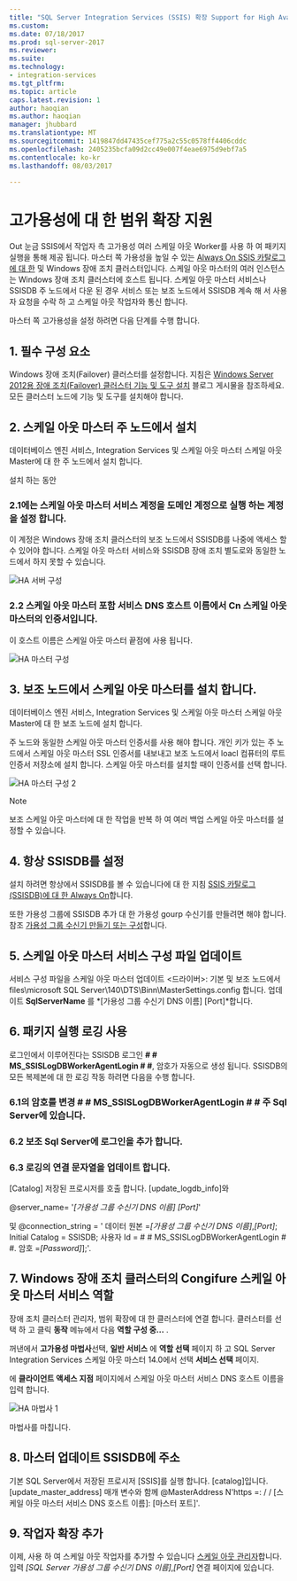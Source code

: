 ```yaml
---
title: "SQL Server Integration Services (SSIS) 확장 Support for High Availability | Microsoft Docs"
ms.custom: 
ms.date: 07/18/2017
ms.prod: sql-server-2017
ms.reviewer: 
ms.suite: 
ms.technology:
- integration-services
ms.tgt_pltfrm: 
ms.topic: article
caps.latest.revision: 1
author: haoqian
ms.author: haoqian
manager: jhubbard
ms.translationtype: MT
ms.sourcegitcommit: 1419847dd47435cef775a2c55c0578ff4406cddc
ms.openlocfilehash: 2405235bcfa09d2cc49e007f4eae6975d9ebf7a5
ms.contentlocale: ko-kr
ms.lasthandoff: 08/03/2017

---
```

# <a name="scale-out-support-for-high-availability"></a>고가용성에 대 한 범위 확장 지원

Out 눈금 SSIS에서 작업자 측 고가용성 여러 스케일 아웃 Worker를 사용 하 여 패키지 실행을 통해 제공 됩니다.
마스터 쪽 가용성을 높일 수 있는 [Always On SSIS 카탈로그에 대 한](../service/ssis-catalog.md#always-on-for-ssis-catalog-ssisdb) 및 Windows 장애 조치 클러스터입니다. 스케일 아웃 마스터의 여러 인스턴스는 Windows 장애 조치 클러스터에 호스트 됩니다. 스케일 아웃 마스터 서비스나 SSISDB 주 노드에서 다운 된 경우 서비스 또는 보조 노드에서 SSISDB 계속 해 서 사용자 요청을 수락 하 고 스케일 아웃 작업자와 통신 합니다. 

마스터 쪽 고가용성을 설정 하려면 다음 단계를 수행 합니다.

## <a name="1-prerequisites"></a>1. 필수 구성 요소
Windows 장애 조치(Failover) 클러스터를 설정합니다. 지침은 [Windows Server 2012용 장애 조치(Failover) 클러스터 기능 및 도구 설치](http://blogs.msdn.com/b/clustering/archive/2012/04/06/10291601.aspx) 블로그 게시물을 참조하세요. 모든 클러스터 노드에 기능 및 도구를 설치해야 합니다.

## <a name="2-install-scale-out-master-on-primary-node"></a>2. 스케일 아웃 마스터 주 노드에서 설치
데이터베이스 엔진 서비스, Integration Services 및 스케일 아웃 마스터 스케일 아웃 Master에 대 한 주 노드에서 설치 합니다. 

설치 하는 동안 
### <a name="21-set-the-account-running-scale-out-master-service-to-a-domain-account"></a>2.1에는 스케일 아웃 마스터 서비스 계정을 도메인 계정으로 실행 하는 계정을 설정 합니다.
이 계정은 Windows 장애 조치 클러스터의 보조 노드에서 SSISDB를 나중에 액세스 할 수 있어야 합니다. 스케일 아웃 마스터 서비스와 SSISDB 장애 조치 별도로와 동일한 노드에서 하지 못할 수 있습니다.

![HA 서버 구성](media/ha-server-config.PNG)

### <a name="22-include-scale-out-master-service-dns-host-name-in-the-cns-of-scale-out-master-certificate"></a>2.2 스케일 아웃 마스터 포함 서비스 DNS 호스트 이름에서 Cn 스케일 아웃 마스터의 인증서입니다.

이 호스트 이름은 스케일 아웃 마스터 끝점에 사용 됩니다. 

![HA 마스터 구성](media/ha-master-config.PNG)

## <a name="3-install-scale-out-master-on-secondary-node"></a>3. 보조 노드에서 스케일 아웃 마스터를 설치 합니다.
데이터베이스 엔진 서비스, Integration Services 및 스케일 아웃 마스터 스케일 아웃 Master에 대 한 보조 노드에 설치 합니다. 

주 노드와 동일한 스케일 아웃 마스터 인증서를 사용 해야 합니다. 개인 키가 있는 주 노드에서 스케일 아웃 마스터 SSL 인증서를 내보내고 보조 노드에서 loacl 컴퓨터의 루트 인증서 저장소에 설치 합니다. 스케일 아웃 마스터를 설치할 때이 인증서를 선택 합니다.

![HA 마스터 구성 2](media/ha-master-config2.PNG)

> [!Note]
> 보조 스케일 아웃 마스터에 대 한 작업을 반복 하 여 여러 백업 스케일 아웃 마스터를 설정할 수 있습니다.

## <a name="4-set-up-ssisdb-always-on"></a>4. 항상 SSISDB를 설정

설치 하려면 항상에서 SSISDB를 볼 수 있습니다에 대 한 지침 [SSIS 카탈로그 (SSISDB)에 대 한 Always On](../service/ssis-catalog.md#always-on-for-ssis-catalog-ssisdb)합니다.

또한 가용성 그룹에 SSISDB 추가 대 한 가용성 gourp 수신기를 만들려면 해야 합니다. 참조 [가용성 그룹 수신기 만들기 또는 구성](../../database-engine/availability-groups/windows/create-or-configure-an-availability-group-listener-sql-server.md)합니다.

## <a name="5-update-scale-out-master-service-configuration-file"></a>5. 스케일 아웃 마스터 서비스 구성 파일 업데이트
서비스 구성 파일을 스케일 아웃 마스터 업데이트 \<드라이버\>: 기본 및 보조 노드에서 files\microsoft SQL Server\140\DTS\Binn\MasterSettings.config 합니다. 업데이트 **SqlServerName** 를 *[가용성 그룹 수신기 DNS 이름] [Port]*합니다.

## <a name="6-enable-package-execution-logging"></a>6. 패키지 실행 로깅 사용

로그인에서 이루어진다는 SSISDB 로그인 **# # MS_SSISLogDBWorkerAgentLogin # #**, 암호가 자동으로 생성 됩니다. SSISDB의 모든 복제본에 대 한 로깅 작동 하려면 다음을 수행 합니다.

### <a name="61-change-the-password-of-msssislogdbworkeragentlogin-on-primary-sql-server"></a>6.1의 암호를 변경 **# # MS_SSISLogDBWorkerAgentLogin # #** 주 Sql Server에 있습니다.
### <a name="62-add-the-login-to-secondary-sql-server"></a>6.2 보조 Sql Server에 로그인을 추가 합니다.
### <a name="63-update-connection-string-of-logging"></a>6.3 로깅의 연결 문자열을 업데이트 합니다.
[Catalog] 저장된 프로시저를 호출 합니다. [update_logdb_info]와 

@server_name= '*[가용성 그룹 수신기 DNS 이름] [Port]*' 

및 @connection_string = ' 데이터 원본 =*[가용성 그룹 수신기 DNS 이름]*,*[Port]*; Initial Catalog = SSISDB; 사용자 Id = # # MS_SSISLogDBWorkerAgentLogin # #. 암호 =*[Password]*];'.

## <a name="7-congifure-scale-out-master-service-role-of-windows-failover-cluster"></a>7. Windows 장애 조치 클러스터의 Congifure 스케일 아웃 마스터 서비스 역할

장애 조치 클러스터 관리자, 범위 확장에 대 한 클러스터에 연결 합니다. 클러스터를 선택 하 고 클릭 **동작** 메뉴에서 다음 **역할 구성 중...** .

꺼낸에서 **고가용성 마법사**선택, **일반 서비스** 에 **역할 선택** 페이지 하 고 SQL Server Integration Services 스케일 아웃 마스터 14.0에서 선택 **서비스 선택** 페이지.

에 **클라이언트 액세스 지점** 페이지에서 스케일 아웃 마스터 서비스 DNS 호스트 이름을 입력 합니다.

![HA 마법사 1](media/ha-wizard1.PNG)

마법사를 마칩니다.

## <a name="8-update-master-address-in-ssisdb"></a>8. 마스터 업데이트 SSISDB에 주소

기본 SQL Server에서 저장된 프로시저 [SSIS]를 실행 합니다. [catalog]입니다. [update_master_address] 매개 변수와 함께 @MasterAddress N'https =: / / [스케일 아웃 마스터 서비스 DNS 호스트 이름]: [마스터 포트]'. 

## <a name="9-add-scale-out-worker"></a>9. 작업자 확장 추가

이제, 사용 하 여 스케일 아웃 작업자를 추가할 수 있습니다 [스케일 아웃 관리자](integration-services-ssis-scale-out-manager.md)합니다. 입력 *[SQL Server 가용성 그룹 수신기 DNS 이름]*,*[Port]* 연결 페이지에 있습니다.





